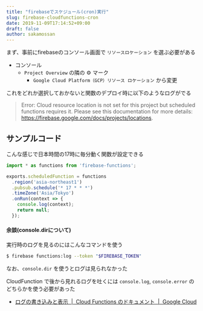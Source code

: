 ```yaml
---
title: "firebaseでスケジュール(cron)実行"
slug: firebase-cloudfunctions-cron
date: 2019-11-09T17:14:52+09:00
draft: false
author: sakamossan
---
```


まず、事前にfirebaseのコンソール画面で `リソースロケーション` を選ぶ必要がある

- コンソール
  - `Project Overview` の隣の ⚙ マーク
    - `Google Cloud Platform（GCP）リソース ロケーション` から変更

これをどれか選択しておかないと関数のデプロイ時に以下のようなログがでる

> Error: Cloud resource location is not set for this project but scheduled functions requires it. Please see this documentation for more details: https://firebase.google.com/docs/projects/locations.


## サンプルコード

こんな感じで日本時間の17時に毎分動く関数が設定できる

```ts
import * as functions from 'firebase-functions';

exports.scheduledFunction = functions
  .region('asia-northeast1')
  .pubsub.schedule('* 17 * * *')
  .timeZone('Asia/Tokyo')
  .onRun(context => {
    console.log(context);
    return null;
  });
```

#### 余談(console.dirについて)

実行時のログを見るのにはこんなコマンドを使う

```bash
$ firebase functions:log --token "$FIREBASE_TOKEN"
```

なお、`console.dir` を使うとログは見られなかった

CloudFunction で後から見れるログを吐くには `console.log`, `console.error` のどちらかを使う必要があった

- [ログの書き込みと表示  |  Cloud Functions のドキュメント  |  Google Cloud](https://cloud.google.com/functions/docs/monitoring/logging)
